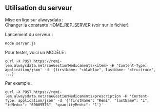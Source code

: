 ## Utilisation du serveur

Mise en lige sur alwaysdata :  
Changer la constante HOME_REP_SERVER (voir sur le fichier)

Lancement du serveur :
```shell
node server.js
```

Pour tester, voici un MODÈLE :
```shell
curl -X POST https://remi-lem.alwaysdata.net/saeGestionMedicaments/<item> -H 'Content-Type: application/json' -d '{firstName: "<blabla>", lastName: "<tructruc>", ...}'
```
Par exemple :
```shell
curl -X POST https://remi-lem.alwaysdata.net/saeGestionMedicaments/prescription -H 'Content-Type: application/json' -d '{"firstName": "Rémi", "lastName": "L", "idMedoc": "60009573", "quantityMedoc": '1'}'
```